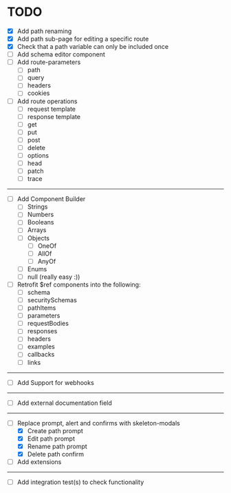 # TODO

- [x] Add path renaming
- [x] Add path sub-page for editing a specific route
- [x] Check that a path variable can only be included once
- [ ] Add schema editor component
- [ ] Add route-parameters
  - [ ] path
  - [ ] query
  - [ ] headers
  - [ ] cookies
- [ ] Add route operations
  - [ ] request template
  - [ ] response template
  - [ ] get
  - [ ] put
  - [ ] post
  - [ ] delete
  - [ ] options
  - [ ] head
  - [ ] patch
  - [ ] trace

---

- [ ] Add Component Builder
  - [ ] Strings
  - [ ] Numbers
  - [ ] Booleans
  - [ ] Arrays
  - [ ] Objects
    - [ ] OneOf
    - [ ] AllOf
    - [ ] AnyOf
  - [ ] Enums
  - [ ] null (really easy :))
- [ ] Retrofit $ref components into the following:
  - [ ] schema
  - [ ] securitySchemas
  - [ ] pathItems
  - [ ] parameters
  - [ ] requestBodies
  - [ ] responses
  - [ ] headers
  - [ ] examples
  - [ ] callbacks
  - [ ] links

---

- [ ] Add Support for webhooks

---

- [ ] Add external documentation field

---

- [ ] Replace prompt, alert and confirms with skeleton-modals
  - [x] Create path prompt
  - [x] Edit path prompt
  - [x] Rename path prompt
  - [x] Delete path confirm
- [ ] Add extensions

---

- [ ] Add integration test(s) to check functionality
